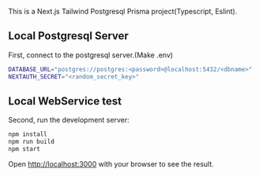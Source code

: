 This is a Next.js Tailwind Postgresql Prisma project(Typescript, Eslint).

## Local Postgresql Server 

First, connect to the postgresql server.(Make .env)

```bash
DATABASE_URL="postgres://postgres:<password>@localhost:5432/<dbname>"
NEXTAUTH_SECRET="<random_secret_key>"
```

## Local WebService test

Second, run the development server:

```bash
npm install
npm run build
npm start
```

Open [http://localhost:3000](http://localhost:3000) with your browser to see the result.
